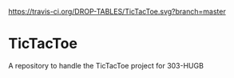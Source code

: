 https://travis-ci.org/DROP-TABLES/TicTacToe.svg?branch=master

TicTacToe
=========

A repository to handle the TicTacToe project for 303-HUGB
